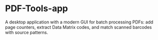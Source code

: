 # PDF-Tools-app
A desktop application with a modern GUI for batch processing PDFs: add page counters, extract Data Matrix codes, and match scanned barcodes with source patterns.
